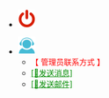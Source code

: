 - [![HUser](wwwroot/images/Exit.svg "返回首页")](/)
* ![HUser](wwwroot/images/HUser.svg)
  * <span style='color:red'>【 管理员联系方式 】</span>
  * <a href="tencent://message/?uin=372577325" style="color:#008B00">[💬发送消息]</a>
  * <a href="mailto:syl8890@qq.com" style="color:#008B00">[📧发送邮件]</a>

